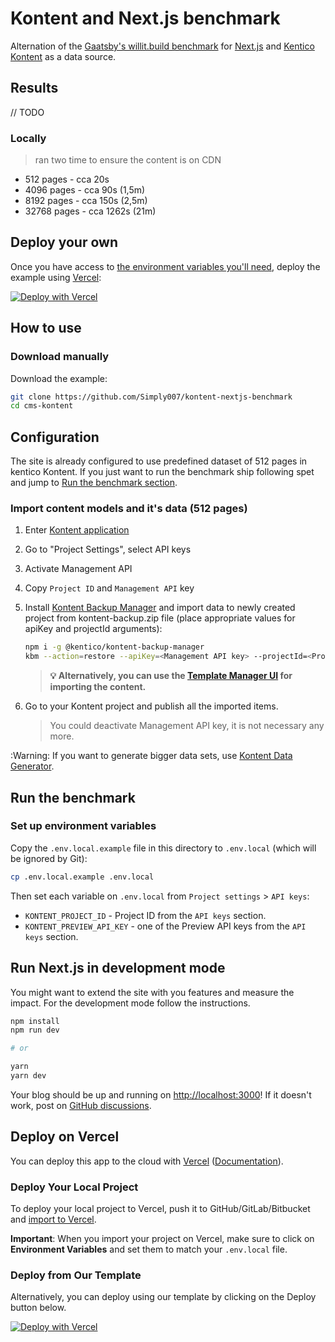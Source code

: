 # Kontent and Next.js benchmark

Alternation of the [Gaatsby's willit.build benchmark](https://github.com/gatsbyjs/gatsby/tree/master/benchmarks/source-kontent) for [Next.js](https://nextjs.org/) and [Kentico Kontent](https://kontent.ai) as a data source.

## Results

// TODO

### Locally

> ran two time to ensure the content is on CDN

* 512 pages - cca 20s
* 4096 pages - cca 90s (1,5m)
* 8192 pages - cca 150s (2,5m)
* 32768 pages - cca 1262s (21m)

## Deploy your own

Once you have access to [the environment variables you'll need](#step-4-set-up-environment-variables), deploy the example using [Vercel](https://vercel.com?utm_source=github&utm_medium=readme&utm_campaign=next-example):

[![Deploy with Vercel](https://vercel.com/button)](https://vercel.com/import/git?c=1&s=https://github.com/Simply007/kontent-nextjs-benchmark&env=KONTENT_PROJECT_ID,KONTENT_PREVIEW_API_KEY,KONTENT_PREVIEW_SECRET&envDescription=Required%20to%20connect%20the%20app%20with%20Kontent)

## How to use

### Download manually

Download the example:

```sh
git clone https://github.com/Simply007/kontent-nextjs-benchmark
cd cms-kontent
```

## Configuration

The site is already configured to use predefined dataset of 512 pages in kentico Kontent. If you just want to run the benchmark ship following spet and jump to [Run the benchmark section](#Run-the-benchmark).

### Import content models and it's data (512 pages)

1. Enter [Kontent application](https://app.kontent.ai)
1. Go to "Project Settings", select API keys
1. Activate Management API
1. Copy `Project ID` and `Management API` key
1. Install [Kontent Backup Manager](https://github.com/Kentico/kontent-backup-manager-js) and import data to newly created project from kontent-backup.zip file (place appropriate values for apiKey and projectId arguments):

   ```sh
   npm i -g @kentico/kontent-backup-manager
   kbm --action=restore --apiKey=<Management API key> --projectId=<Project ID> --zipFilename=kontent-backup
   ```

   > **:bulb: Alternatively, you can use the [Template Manager UI](https://kentico.github.io/kontent-template-manager/import-from-file) for importing the content.**

1. Go to your Kontent project and publish all the imported items.
   > You could deactivate Management API key, it is not necessary any more.

:Warning: If you want to generate bigger data sets, use [Kontent Data Generator](https://github.com/Simply007/kontent-data-generator).

## Run the benchmark

### Set up environment variables

Copy the `.env.local.example` file in this directory to `.env.local` (which will be ignored by Git):

```bash
cp .env.local.example .env.local
```

Then set each variable on `.env.local` from `Project settings` > `API keys`:

- `KONTENT_PROJECT_ID` - Project ID from the `API keys` section.
- `KONTENT_PREVIEW_API_KEY` - one of the Preview API keys from the `API keys` section.

## Run Next.js in development mode

You might want to extend the site with you features and measure the impact. For the development mode follow the instructions.

```sh
npm install
npm run dev

# or

yarn
yarn dev
```

Your blog should be up and running on [http://localhost:3000](http://localhost:3000)! If it doesn't work, post on [GitHub discussions](https://github.com/vercel/next.js/discussions).

## Deploy on Vercel

You can deploy this app to the cloud with [Vercel](https://vercel.com?utm_source=github&utm_medium=readme&utm_campaign=next-example) ([Documentation](https://nextjs.org/docs/deployment)).

### Deploy Your Local Project

To deploy your local project to Vercel, push it to GitHub/GitLab/Bitbucket and [import to Vercel](https://vercel.com/import/git?utm_source=github&utm_medium=readme&utm_campaign=next-example).

**Important**: When you import your project on Vercel, make sure to click on **Environment Variables** and set them to match your `.env.local` file.

### Deploy from Our Template

Alternatively, you can deploy using our template by clicking on the Deploy button below.

[![Deploy with Vercel](https://vercel.com/button)](https://vercel.com/import/git?c=1&s=https://github.com/Simply007/kontent-nextjs-benchmark&env=KONTENT_PROJECT_ID,KONTENT_PREVIEW_API_KEY,KONTENT_PREVIEW_SECRET&envDescription=Required%20to%20connect%20the%20app%20with%20Kontent)